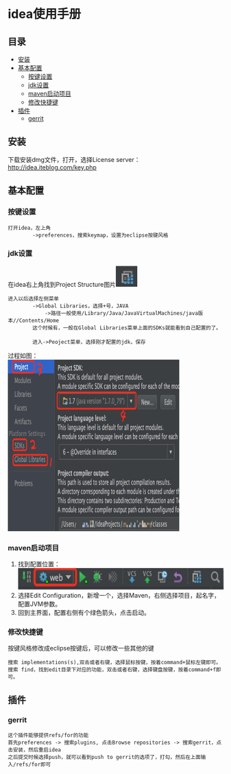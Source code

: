 # idea使用手册

## 目录
- [安装](#install)
- [基本配置](#setting)
    - [按键设置](#keymap)
    - [jdk设置](#jdk)
    - [maven启动项目](#mavenrun)
    - [修改快捷键](#changekeymap)
- [插件](#plugin)
    - [gerrit](#gerrit)

## <a name="install">安装</a>
下载安装dmg文件，打开，选择License server：http://idea.iteblog.com/key.php

## <a name="setting">基本配置</a>
### <a name="keymap">按键设置</a>
```
打开idea，左上角
        ->preferences，搜索keymap，设置为eclipse按键风格
```

### <a name="jdk">jdk设置</a>
在idea右上角找到Project Structure图片<img src="projectStructure.png" width="50" height="50" />
```
进入以后选择左侧菜单
        ->Global Libraries，选择+号，JAVA
            ->路径一般使用/Library/Java/JavaVirtualMachines/java版本//Contents/Home
        这个时候有，一般在Global Libraries菜单上面的SDKs就能看到自己配置的了。
        
        进入->Peoject菜单，选择刚才配置的jdk，保存
```
过程如图：<br>
<img src="jdk.png" width="400" height="400" />

### <a name="mavenrun">maven启动项目</a>
1. 找到配置位置：<br>
    <img src="mavenrun1.png" width="500" height="50" />
2. 选择Edit Configuration，新增一个，选择Maven，右侧选择项目，起名字，配置JVM参数。
3. 回到主界面，配置右侧有个绿色箭头，点击启动。

### <a name="changekeymap">修改快捷键</a>
按键风格修改成eclipse按键后，可以修改一些其他的键
```
搜索 implementations(s),双击或者右键，选择鼠标按键，按着command+鼠标左键即可。
搜索 find，找到edit目录下对应的功能，双击或者右键，选择键盘按键，按着command+f即可。
```


## <a name = "plugin">插件</a>
### <a name = "gerrit">gerrit</a>
```
这个插件能够提供refs/for的功能
首先preferences -> 搜索plugins, 点击Browse repositories -> 搜索gerrit，点击安装，然后重启idea
之后提交时候选择push，就可以看到push to gerrit的选项了，打勾，然后在上面输入/refs/for即可
```
